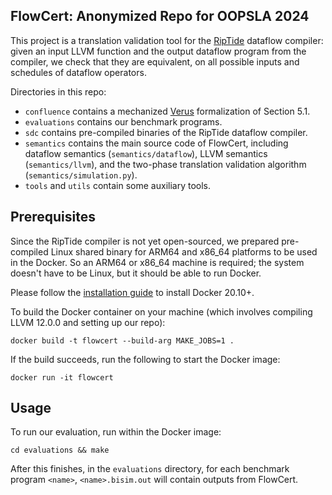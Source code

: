 FlowCert: Anonymized Repo for OOPSLA 2024
---

This project is a translation validation tool for the [RipTide](https://doi.org/10.1109/MICRO56248.2022.00046)
dataflow compiler: given an input LLVM function and the output
dataflow program from the compiler, we check that they are equivalent,
on all possible inputs and schedules of dataflow operators.

Directories in this repo:
- `confluence` contains a mechanized [Verus](https://github.com/verus-lang/verus) formalization of Section 5.1.
- `evaluations` contains our benchmark programs.
- `sdc` contains pre-compiled binaries of the RipTide dataflow compiler.
- `semantics` contains the main source code of FlowCert, including dataflow semantics (`semantics/dataflow`), LLVM semantics (`semantics/llvm`), and the two-phase translation validation algorithm (`semantics/simulation.py`).
- `tools` and `utils` contain some auxiliary tools.

## Prerequisites

Since the RipTide compiler is not yet open-sourced, we prepared pre-compiled
Linux shared binary for ARM64 and x86_64 platforms to be used in the Docker.
So an ARM64 or x86_64 machine is required; the system doesn't have to be Linux, but it should be able to run Docker.

Please follow the [installation guide](https://docs.docker.com/engine/install/) to install Docker 20.10+.

To build the Docker container on your machine (which involves compiling LLVM 12.0.0 and setting up our repo):
```
docker build -t flowcert --build-arg MAKE_JOBS=1 .
```

If the build succeeds, run the following to start the Docker image:
```
docker run -it flowcert
```

## Usage

To run our evaluation, run within the Docker image:
```
cd evaluations && make
```
After this finishes, in the `evaluations` directory, for each benchmark program `<name>`, `<name>.bisim.out` will contain outputs from FlowCert.

